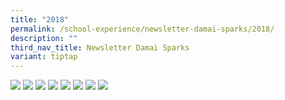 ```yaml
---
title: "2018"
permalink: /school-experience/newsletter-damai-sparks/2018/
description: ""
third_nav_title: Newsletter Damai Sparks
variant: tiptap
---
```

<a href="/images/DamaiBuzz/DMPS_Buzz_2018(1)-1.jpeg"><img src="/images/DamaiBuzz/DMPS_Buzz_2018(1)-1.jpeg"></a>
<a href="/images/DamaiBuzz/DMPS_Buzz_2018(1)-2.jpeg"><img src="/images/DamaiBuzz/DMPS_Buzz_2018(1)-2.jpeg"></a>
<a href="/images/DamaiBuzz/DMPS_Buzz_2018(1)-3.jpeg"><img src="/images/DamaiBuzz/DMPS_Buzz_2018(1)-3.jpeg"></a>
<a href="/images/DamaiBuzz/DMPS_Buzz_2018(1)-4.jpeg"><img src="/images/DamaiBuzz/DMPS_Buzz_2018(1)-4.jpeg"></a>
<a href="/images/DamaiBuzz/DMPS_Buzz_2018(1)-5.jpeg"><img src="/images/DamaiBuzz/DMPS_Buzz_2018(1)-5.jpeg"></a>
<a href="/images/DamaiBuzz/DMPS_Buzz_2018(1)-6.jpeg"><img src="/images/DamaiBuzz/DMPS_Buzz_2018(1)-6.jpeg"></a>
<a href="/images/DamaiBuzz/DMPS_Buzz_2018(1)-7.jpeg"><img src="/images/DamaiBuzz/DMPS_Buzz_2018(1)-7.jpeg"></a>
<a href="/images/DamaiBuzz/DMPS_Buzz_2018(1)-8.jpeg"><img src="/images/DamaiBuzz/DMPS_Buzz_2018(1)-8.jpeg"></a>